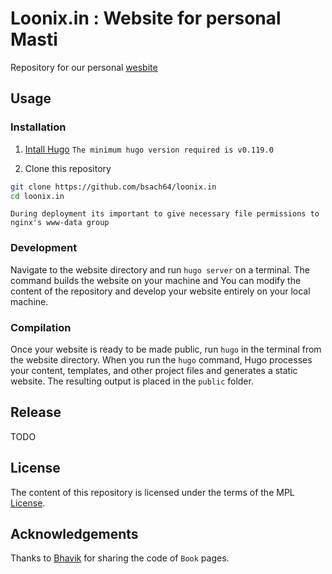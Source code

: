 # Loonix.in : Website for personal Masti


Repository for our personal [wesbite][site]

[site]: http://loonix.in

## Usage

### Installation
1. [Intall Hugo][install]
`The minimum hugo version required is v0.119.0`


[install]: https://gohugo.io/installation/

2. Clone this repository


```sh
git clone https://github.com/bsach64/loonix.in
cd loonix.in
```


`During deployment its important to give necessary file permissions to nginx's www-data group`


### Development


Navigate to the website directory and run `hugo server` on a terminal. The command builds the website on your machine and  You can modify the content of the repository and develop your website entirely on your local machine.

### Compilation

Once your website is ready to be made public, run `hugo` in the terminal from the website directory. When you run the `hugo` command, Hugo processes your content, templates, and other project files and generates a static website. The resulting output is placed in the `public` folder.


## Release
TODO

## License

The content of this repository is licensed under the terms of the MPL [License][license].

[license]:https://www.mozilla.org/en-US/MPL/2.0/


## Acknowledgements

Thanks to [Bhavik](https://github.com/bsach64) for sharing the code of `Book` pages.
